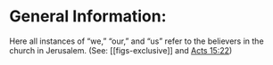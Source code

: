 # General Information:

Here all instances of “we,” “our,” and “us” refer to the believers in the church in Jerusalem. (See: [[figs-exclusive]] and [Acts 15:22](../15/22.md))